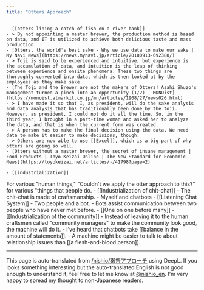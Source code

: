 ```yaml
---
title: "Otters Approach"
---
```


    - [[otters lining a catch of fish on a river bank]]
    - > By not appointing a master brewer, the production method is based on data, and IT is utilized to achieve both delicious taste and mass production.
    - [Otters, the world's best sake - Why we use data to make our sake | My Navi News](https://news.mynavi.jp/article/20180913-692380/)
    - > Toji is said to be experienced and intuitive, but experience is the accumulation of data, and intuition is the leap of thinking between experience and onsite phenomena. These two things are thoroughly converted into data, which is then looked at by the employees as they make sake.
    - [The Toji and the Brewer are not the makers of Otters! Asahi Shuzo's management turned a pinch into an opportunity (1/2) - MONOist](https://monoist.atmarkit.co.jp/mn/articles/1908/27/news026.html)
    - > I have made it so that I, as president, will do the sake analysis and data analysis that has traditionally been done by the toji. However, as president, I could not do it all the time. So, in the third year, I brought in a part-time woman and asked her to analyze the data, and that is when the current form was created.
    - > A person has to make the final decision using the data. We need data to make it easier to make decisions, though.
    - > Others are now able to use [[Excel]], which is a big part of why otters are going so well.
    - [Otters without a master brewer, the secret of insane management | Food Products | Toyo Keizai Online | The New Standard for Economic News](https://toyokeizai.net/articles/-/41798?page=2)

    - [[industrialization]]

For various "human things," "Couldn't we apply the otter approach to this?" for various "things that people do.
    - [[Industrialization of chit-chat]]
    - The chit-chat is made of craftsmanship.
    - Myself and chatbots
            - [[Listening Chat System]]
    - Two people and a bot.
        - Bots assist communication between two people who have never met before.
            - [[One on one before many]]
    - [[Industrialization of the community]]
    - Instead of leaving it to the human craftsmen called "community managers" to make the community look good, the machine will do it.
    - I've heard that chatbots take [[balance in the amount of statements]].
    - A machine might be easier to talk to about relationship issues than [[a flesh-and-blood person]].

---
This page is auto-translated from [/nishio/獺祭アプローチ](https://scrapbox.io/nishio/獺祭アプローチ) using DeepL. If you looks something interesting but the auto-translated English is not good enough to understand it, feel free to let me know at [@nishio_en](https://twitter.com/nishio_en). I'm very happy to spread my thought to non-Japanese readers.